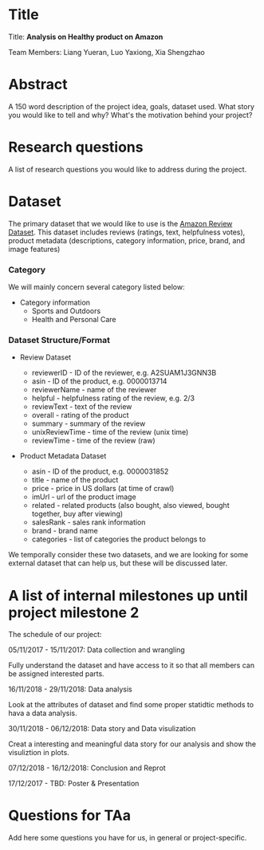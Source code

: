 # Title
Title: **Analysis on Healthy product on Amazon**

Team Members: Liang Yueran, Luo Yaxiong, Xia Shengzhao

# Abstract
A 150 word description of the project idea, goals, dataset used. What story you would like to tell and why? What's the motivation behind your project?

# Research questions
A list of research questions you would like to address during the project. 

# Dataset

The primary dataset that we would like to use is the [Amazon Review Dataset](http://jmcauley.ucsd.edu/data/amazon/). This dataset includes reviews (ratings, text, helpfulness votes), product metadata (descriptions, category information, price, brand, and image features)

### Category 

We will mainly concern several category listed below:
* Category information
    * Sports and Outdoors
    * Health and Personal Care

### Dataset Structure/Format

* Review Dataset
    * reviewerID - ID of the reviewer, e.g. A2SUAM1J3GNN3B
    * asin - ID of the product, e.g. 0000013714
    * reviewerName - name of the reviewer
    * helpful - helpfulness rating of the review, e.g. 2/3
    * reviewText - text of the review
    * overall - rating of the product
    * summary - summary of the review
    * unixReviewTime - time of the review (unix time)
    * reviewTime - time of the review (raw)
    
* Product Metadata Dataset
    * asin - ID of the product, e.g. 0000031852
    * title - name of the product
    * price - price in US dollars (at time of crawl)
    * imUrl - url of the product image
    * related - related products (also bought, also viewed, bought together, buy after viewing)
    * salesRank - sales rank information
    * brand - brand name
    * categories - list of categories the product belongs to

We temporally consider these two datasets, and we are looking for some external dataset that can help us, but these will be discussed later.

# A list of internal milestones up until project milestone 2

The schedule of our project:

05/11/2017 - 15/11/2017: Data collection and wrangling

Fully understand the dataset and have access to it so that all members can be assigned interested parts.

16/11/2018 - 29/11/2018: Data analysis 

Look at the attributes of dataset and find some proper statidtic methods to hava a data analysis.

30/11/2018 - 06/12/2018: Data story and Data visulization

Creat a interesting and meaningful data story for our analysis and show the visuliztion in plots.

07/12/2018 - 16/12/2018: Conclusion and Reprot

17/12/2017 - TBD: Poster & Presentation

# Questions for TAa
Add here some questions you have for us, in general or project-specific.
